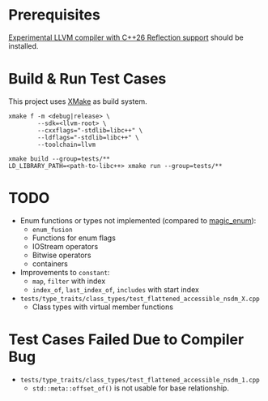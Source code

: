 # Prerequisites
[Experimental LLVM compiler with C++26 Reflection support](https://github.com/bloomberg/clang-p2996/tree/p2996) should be installed.

# Build & Run Test Cases
This project uses [XMake](https://xmake.io) as build system.
```
xmake f -m <debug|release> \
        --sdk=<llvm-root> \
        --cxxflags="-stdlib=libc++" \
        --ldflags="-stdlib=libc++" \
        --toolchain=llvm

xmake build --group=tests/**
LD_LIBRARY_PATH=<path-to-libc++> xmake run --group=tests/**
```

# TODO
* Enum functions or types not implemented (compared to [magic_enum](https://github.com/Neargye/magic_enum)):
  * `enum_fusion`
  * Functions for enum flags
  * IOStream operators
  * Bitwise operators
  * containers
* Improvements to `constant`:
  * `map`, `filter` with index
  * `index_of`, `last_index_of`, `includes` with start index
* `tests/type_traits/class_types/test_flattened_accessible_nsdm_X.cpp`
  * Class types with virtual member functions

# Test Cases Failed Due to Compiler Bug

* `tests/type_traits/class_types/test_flattened_accessible_nsdm_1.cpp`
  * `std::meta::offset_of()` is not usable for base relationship.
